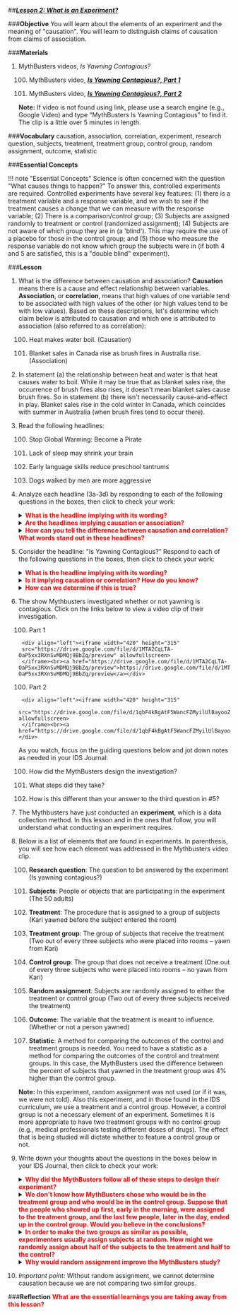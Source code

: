 ##***<u>Lesson 2: What is an Experiment?</u>***

###**Objective**
You will learn about the elements of an experiment and the meaning of "causation". You will
learn to distinguish claims of causation from claims of association.

###**Materials**
1. MythBusters videos, *Is Yawning Contagious?*

    100. MythBusters video, <a href="https://drive.google.com/file/d/1MTA2CqLTA-OaP5xx3RXnSvMDMQj9BbZq/preview"><i>**Is Yawning Contagious?, Part 1**</i></a>

    100. MythBusters video, <a href="https://drive.google.com/file/d/1qbF4kBgAtF5WancFZMyilUlBayooZK_o/preview"><i>**Is Yawning Contagious?, Part 2**</i></a>


    **Note:** If video is not found using link, please use a search engine (e.g., Google Video) and type “MythBusters Is Yawning Contagious” to find it. The clip is a little over 5 minutes in length.

###**Vocabulary**
causation, association, correlation, experiment, research question, subjects, treatment, treatment group, control group, random assignment, outcome, statistic

###**Essential Concepts**

!!! note "Essential Concepts"
    Science is often concerned with the question "What causes things to happen?" To
    answer this, controlled experiments are required. Controlled experiments have several key features: (1)
    there is a treatment variable and a response variable, and we wish to see if the treatment causes a
    change that we can measure with the response variable; (2) There is a comparison/control group; (3)
    Subjects are assigned randomly to treatment or control (randomized assignment); (4) Subjects are not
    aware of which group they are in (a 'blind'). This may require the use of a placebo for those in the control group; and (5) those who measure the response variable do not know which group the subjects were in (if both 4 and 5 are satisfied, this is a "double blind" experiment).

###**Lesson**

1. What is the difference between causation and association? **Causation** means there is a cause and effect relationship between variables. **Association**, or **correlation**, means that high values of one variable tend to be associated with high values of the other (or high values tend to be with low values). Based on these descriptions, let's determine which claim below is attributed to causation and which one is attributed to association (also referred to as correlation): 

    100. Heat makes water boil. (Causation)

    100. Blanket sales in Canada rise as brush fires in Australia rise. (Association) 


2. In statement (a) the relationship between heat and water is that heat causes water to boil. While it may be true that as blanket sales rise, the occurrence of brush fires  also rises, it doesn't mean blanket sales cause brush fires. So in statement (b) there isn't necessarily cause-and-effect in play. Blanket sales rise in the cold winter in Canada, which coincides with summer in Australia (when brush fires tend to occur there).


3. Read the following headlines:

    100. Stop Global Warming: Become a Pirate

    100. Lack of sleep may shrink your brain

    100. Early language skills reduce preschool tantrums

    100. Dogs walked by men are more aggressive

4. Analyze each headline (3a-3d) by responding to each of the following questions in the boxes, then click to check your work:
        
    <details>
    <summary><strong style="color: red;">What is the headline implying with its wording?</strong></summary>
    3a is implying that you can stop global warming by becoming a pirate, 3b is implying that it’s possible to shrink your brain
    if you aren’t getting enough sleep, 3c is implying that having early language skills will decrease preschool tantrums, and 3d is implying that dogs are more aggressive when they’ve been walked by men.
    </details>  

    <details> 
    <summary><strong style="color: red;">Are the headlines implying causation or association?</strong></summary>
    Causation means there is a cause and effect relationship between variables, whereas association or correlation means that high values of one variable tend to be associated with high values of the other (or high values tend to be with low values). 3a, 3c and 3d are implying causation, and 3b is implying association.
    </details>
    
    <details> 
    <summary><strong style="color: red;">How can you tell the difference between causation and correlation? What words stand
    out in these headlines?</strong></summary>
    Some possible terms for causation include: cause, increase/ decrease, benefits, impacts, effect/affect. 
    
    Some terms for correlation include: get, have, linked, more/less, tied, connected. 
    
    In 3a, “become” stands out; in 3b, “may” stands out; in 3c, “reduce” stands out; in 3d, “are” stands out.
    </details> 


5. Consider the headline: "Is Yawning Contagious?” Respond to each of the following questions in the boxes, then click to check your work:
    
    <details>
    <summary><strong style="color: red;">What is the headline implying with its wording?</strong></summary>
    That yawning may cause other people to yawn.
    </details>  

    <details> 

    <summary><strong style="color: red;">Is it implying causation or correlation? How do you know?</strong></summary>
    Causation, because “contagious” yawns means that you are yawning because someone else has yawned.
    </details>
    
    <details> 

    <summary><strong style="color: red;">How can we determine if this is true?</strong></summary>
    By running an experiment.
    </details> 
 

6. The show Mythbusters investigated whether or not yawning is contagious. Click on the links below to view a video clip of their investigation.

    100. Part 1
	
		<div align="left"><iframe width="420" height="315"
		src="https://drive.google.com/file/d/1MTA2CqLTA-OaP5xx3RXnSvMDMQj9BbZq/preview" allowfullscreen>
		</iframe><br><a href="https://drive.google.com/file/d/1MTA2CqLTA-OaP5xx3RXnSvMDMQj9BbZq/preview">https://drive.google.com/file/d/1MTA2CqLTA-OaP5xx3RXnSvMDMQj9BbZq/preview</a></div>
	
    100. Part 2
	
		<div align="left"><iframe width="420" height="315"
		src="https://drive.google.com/file/d/1qbF4kBgAtF5WancFZMyilUlBayooZK_o/preview" allowfullscreen>
		</iframe><br><a href="https://drive.google.com/file/d/1qbF4kBgAtF5WancFZMyilUlBayooZK_o/preview">https://drive.google.com/file/d/1qbF4kBgAtF5WancFZMyilUlBayooZK_o/preview</a></div>


    As you watch, focus on the guiding questions below and jot down notes as needed in your IDS Journal:

    100. How did the MythBusters design the investigation?

    100. What steps did they take?

    100. How is this different than your answer to the third question in #5? 

7. The Mythbusters have just conducted an **experiment**, which is a data collection method. In this lesson and in the ones that follow, you will understand what conducting an experiment requires.

8. Below is a list of elements that are found in experiments. In parenthesis, you will see how each element was addressed in the Mythbusters video clip.

    100. **Research question**: The question to be answered by the experiment (Is yawning contagious?)
    
    100. **Subjects**: People or objects that are participating in the experiment (The 50 adults)

    100. **Treatment**: The procedure that is assigned to a group of subjects (Kari yawned before the subject entered the room)

    100. **Treatment group**: The group of subjects that receive the treatment (Two out of every three subjects who were placed into rooms – yawn from Kari)

    100. **Control group**: The group that does not receive a treatment (One out of every three subjects who were placed into rooms – no yawn from Kari)

    100. **Random assignment**: Subjects are randomly assigned to either the treatment or control group (Two out of every three subjects received the treatment) 

    100. **Outcome**: The variable that the treatment is meant to influence. (Whether or not a person yawned)
    
    100. **Statistic**: A method for comparing the outcomes of the control and treatment groups is needed. You need to have a statistic as a method for comparing the outcomes of the control and treatment groups. In this case, the MythBusters used the difference between the percent of subjects that yawned in the treatment group was 4% higher than the control group.
    
    **Note:** In this experiment, random assignment was not used (or if it was, we were not told). Also this experiment, and in those found in the IDS curriculum, we use a treatment and a control group. However, a control group is not a necessary element of an experiment. Sometimes it is more appropriate to have two treatment groups with no control group (e.g., medical
    professionals testing different doses of drugs). The effect that is being studied will dictate whether to feature a control group or not.

9. Write down your thoughts about the questions in the boxes below in your IDS Journal, then click to check your work:

    <details>
    <summary><strong style="color: red;">Why did the MythBusters follow all of these steps to design their experiment?</strong></summary>
    In order to determine if watching someone yawn can cause you to yawn.
    </details>  

    <details> 

    <summary><strong style="color: red;">We don't know how MythBusters chose who would be in the treatment group and who
    would be in the control group. Suppose that the people who showed up first, early in the morning, were assigned to the treatment group, and the last few people, later in the day, ended up in the control group. Would you believe in the conclusions?</strong></summary>
    No, because the two groups were different. The first group might have been sleepier, and therefore more likely to yawn anyways. This, another explanation for the cause-and-effect, is a confounding variable.
    </details>
    
    <details> 

    <summary><strong style="color: red;">In order to make the two groups as similar as possible, experimenters usually assign subjects at random. How might we randomly assign about half of the subjects to the treatment and half to the control? </strong></summary>
    We might flip a coin, and those who get Heads go to Treatment.
    </details> 
    
    <details> 

    <summary><strong style="color: red;">Why would random assignment improve the MythBusters study?</strong></summary>
    Because then the two groups would be more similar, so we wouldn't have a confounding variable to worry about.
    </details> 
 

10. *Important point:* Without random assignment, we cannot determine causation because we are not comparing two similar groups.


###**Reflection**
<strong style="color: red;">What are the essential learnings you are taking away from this lesson?</strong> 
